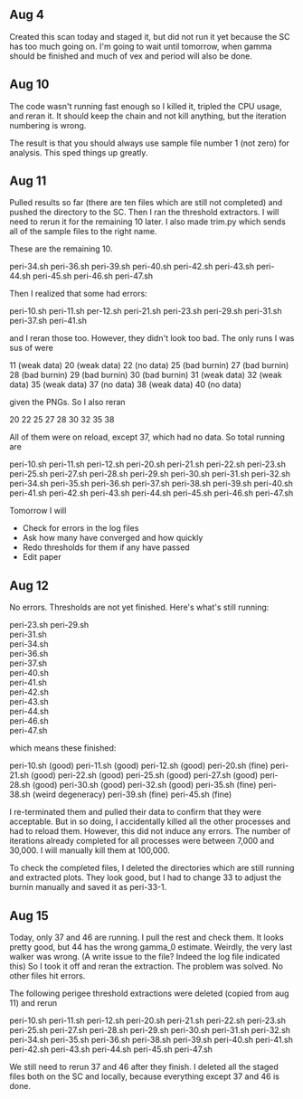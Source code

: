 ## Aug 4

Created this scan today and staged it, but did not run it yet because the SC has too much going on. I'm going to wait until tomorrow, when gamma should be finished and much of vex and period will also be done.

## Aug 10

The code wasn't running fast enough so I killed it, tripled the CPU usage, and reran it. It should keep the chain and not kill anything, but the iteration numbering is wrong.

The result is that you should always use sample file number 1 (not zero) for analysis. This sped things up greatly.

## Aug 11

Pulled results so far (there are ten files which are still not completed) and pushed the directory to the SC. Then I ran the threshold extractors. I will need to rerun it for the remaining 10 later. I also made trim.py which sends all of the sample files to the right name.

These are the remaining 10.

peri-34.sh
peri-36.sh
peri-39.sh
peri-40.sh
peri-42.sh
peri-43.sh
peri-44.sh
peri-45.sh
peri-46.sh
peri-47.sh

Then I realized that some had errors:

peri-10.sh
peri-11.sh
per-12.sh
peri-21.sh
peri-23.sh
peri-29.sh
peri-31.sh
peri-37.sh
peri-41.sh

and I reran those too. However, they didn't look too bad. The only runs I was sus of were

11 (weak data)
20 (weak data)
22 (no data)
25 (bad burnin)
27 (bad burnin)
28 (bad burnin)
29 (bad burnin)
30 (bad burnin)
31 (weak data)
32 (weak data)
35 (weak data)
37 (no data)
38 (weak data)
40 (no data)


given the PNGs. So I also reran

20
22
25
27
28
30
32
35
38

All of them were on reload, except 37, which had no data. So total running are 

peri-10.sh
peri-11.sh
peri-12.sh
peri-20.sh
peri-21.sh
peri-22.sh
peri-23.sh
peri-25.sh
peri-27.sh
peri-28.sh
peri-29.sh
peri-30.sh
peri-31.sh
peri-32.sh
peri-34.sh
peri-35.sh
peri-36.sh
peri-37.sh
peri-38.sh
peri-39.sh
peri-40.sh
peri-41.sh
peri-42.sh
peri-43.sh
peri-44.sh
peri-45.sh
peri-46.sh
peri-47.sh

Tomorrow I will 

* Check for errors in the log files
* Ask how many have converged and how quickly
* Redo thresholds for them if any have passed
* Edit paper

## Aug 12

No errors. Thresholds are not yet finished. Here's what's still running:

peri-23.sh
peri-29.sh                  
peri-31.sh                  
peri-34.sh                  
peri-36.sh                  
peri-37.sh                  
peri-40.sh                  
peri-41.sh                  
peri-42.sh                  
peri-43.sh                  
peri-44.sh                  
peri-46.sh                  
peri-47.sh

which means these finished:

peri-10.sh (good)
peri-11.sh (good)
peri-12.sh (good)
peri-20.sh (fine)
peri-21.sh (good)
peri-22.sh (good)
peri-25.sh (good)
peri-27.sh (good)
peri-28.sh (good)
peri-30.sh (good)
peri-32.sh (good)
peri-35.sh (fine)
peri-38.sh (weird degeneracy)
peri-39.sh (fine)
peri-45.sh (fine)

I re-terminated them and pulled their data to confirm that they were acceptable. But in so doing, I accidentally killed all the other processes and had to reload them. However, this did not induce any errors. The number of iterations already completed for all processes were between 7,000 and 30,000. I will manually kill them at 100,000.

To check the completed files, I deleted the directories which are still running and extracted plots. They look good, but I had to change 33 to adjust the burnin manually and saved it as peri-33-1.

## Aug 15

Today, only 37 and 46 are running. I pull the rest and check them. It looks pretty good, but 44 has the wrong gamma_0 estimate. Weirdly, the very last walker was wrong. (A write issue to the file? Indeed the log file indicated this) So I took it off and reran the extraction. The problem was solved. No other files hit errors.

The following perigee threshold extractions were deleted (copied from aug 11) and rerun

peri-10.sh
peri-11.sh
peri-12.sh
peri-20.sh
peri-21.sh
peri-22.sh
peri-23.sh
peri-25.sh
peri-27.sh
peri-28.sh
peri-29.sh
peri-30.sh
peri-31.sh
peri-32.sh
peri-34.sh
peri-35.sh
peri-36.sh
peri-38.sh
peri-39.sh
peri-40.sh
peri-41.sh
peri-42.sh
peri-43.sh
peri-44.sh
peri-45.sh
peri-47.sh

We still need to rerun 37 and 46 after they finish. I deleted all the staged files both on the SC and locally, because everything except 37 and 46 is done.